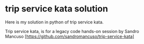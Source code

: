 # trip service kata solution

Here is my solution in python of trip service kata.

Trip service kata, is for a legacy code hands-on session 
by Sandro Mancuso [https://github.com/sandromancuso/trip-service-kata]

